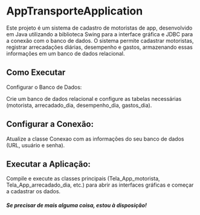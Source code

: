 # AppTransporteApplication
Este projeto é um sistema de cadastro de motoristas de app, desenvolvido em Java utilizando a biblioteca Swing para a interface gráfica e JDBC para a conexão com o banco de dados. O sistema permite cadastrar motoristas, registrar arrecadações diárias, desempenho e gastos, armazenando essas informações em um banco de dados relacional.

## Como Executar
Configurar o Banco de Dados:

Crie um banco de dados relacional e configure as tabelas necessárias (motorista, arrecadado_dia, desempenho_dia, gastos_dia).

## Configurar a Conexão:

Atualize a classe Conexao com as informações do seu banco de dados (URL, usuário e senha).

## Executar a Aplicação:

Compile e execute as classes principais (Tela_App_motorista, Tela_App_arrecadado_dia, etc.) para abrir as interfaces gráficas e começar a cadastrar os dados.


##### Se precisar de mais alguma coisa, estou à disposição!
